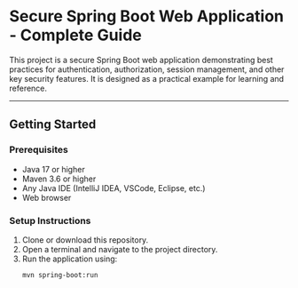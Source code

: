 # Secure Spring Boot Web Application - Complete Guide

This project is a secure Spring Boot web application demonstrating best practices for authentication, authorization, session management, and other key security features. It is designed as a practical example for learning and reference.

---

## Getting Started

### Prerequisites

- Java 17 or higher  
- Maven 3.6 or higher  
- Any Java IDE (IntelliJ IDEA, VSCode, Eclipse, etc.)  
- Web browser  

### Setup Instructions

1. Clone or download this repository.  
2. Open a terminal and navigate to the project directory.  
3. Run the application using:  
   ```bash
   mvn spring-boot:run
